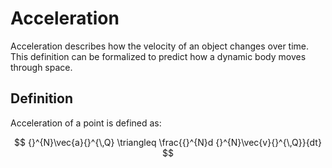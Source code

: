 # Acceleration

Acceleration describes how the velocity of an object changes over time. This definition can be formalized to predict how a dynamic body moves through space.

## Definition

Acceleration of a point is defined as:

$$
{}^{N}\vec{a}{}^{\,Q} \triangleq \frac{{}^{N}d {}^{N}\vec{v}{}^{\,Q}}{dt}
$$



